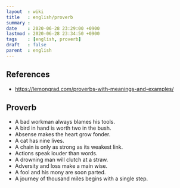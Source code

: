 ```yaml
---
layout  : wiki
title   : english/proverb
summary : 
date    : 2020-06-28 23:29:00 +0900
lastmod : 2020-06-28 23:34:50 +0900
tags    : [english, proverb]
draft   : false
parent  : english
---
```


## References
 * https://lemongrad.com/proverbs-with-meanings-and-examples/
## Proverb
 * A bad workman always blames his tools.
 * A bird in hand is worth two in the bush.
 * Absense makes the heart grow fonder.
 * A cat has nine lives.
 * A chain is only as strong as its weakest link.
 * Actions speak louder than words.
 * A drowning man will clutch at a straw.
 * Adversity and loss make a main wise.
 * A fool and his mony are soon parted.
 * A journey of thousand miles begins with a single step.
